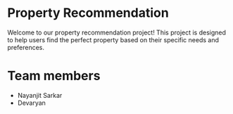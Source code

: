 # Property Recommendation
Welcome to our property recommendation project! This project is designed to help users find the perfect property based on their specific needs and preferences.

# Team members  
- Nayanjit Sarkar
- Devaryan


